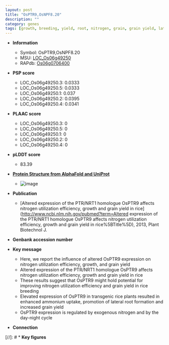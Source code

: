 ```yaml
---
layout: post
title: "OsPTR9,OsNPF8.20"
description: ""
category: genes
tags: [growth, breeding, yield, root, nitrogen, grain, grain yield, lateral root]
---
```


* **Information**  
    + Symbol: OsPTR9,OsNPF8.20  
    + MSU: [LOC_Os06g49250](http://rice.plantbiology.msu.edu/cgi-bin/ORF_infopage.cgi?orf=LOC_Os06g49250)  
    + RAPdb: [Os06g0706400](http://rapdb.dna.affrc.go.jp/viewer/gbrowse_details/irgsp1?name=Os06g0706400)  

* **PSP score**  
    + LOC_Os06g49250.3: 0.0333 
    + LOC_Os06g49250.5: 0.0333 
    + LOC_Os06g49250.1: 0.037 
    + LOC_Os06g49250.2: 0.0395 
    + LOC_Os06g49250.4: 0.0341 

* **PLAAC score**  
    + LOC_Os06g49250.3: 0 
    + LOC_Os06g49250.5: 0 
    + LOC_Os06g49250.1: 0 
    + LOC_Os06g49250.2: 0 
    + LOC_Os06g49250.4: 0 

* **pLDDT score**
    + 83.39

* **[Protein Structure from AlphaFold and UniProt](https://www.uniprot.org/uniprotkb/Q5Z8U4/entry#structure)**
    + ![image](https://ricepsp.github.io/images/Q5/AF-Q5Z8U4-F1.png)

* **Publication**  
    + [Altered expression of the PTR/NRT1 homologue OsPTR9 affects nitrogen utilization efficiency, growth and grain yield in rice](http://www.ncbi.nlm.nih.gov/pubmed?term=Altered expression of the PTR/NRT1 homologue OsPTR9 affects nitrogen utilization efficiency, growth and grain yield in rice%5BTitle%5D), 2013, Plant Biotechnol J.

* **Genbank accession number**  

* **Key message**  
    + Here, we report the influence of altered OsPTR9 expression on nitrogen utilization efficiency, growth, and grain yield
    + Altered expression of the PTR/NRT1 homologue OsPTR9 affects nitrogen utilization efficiency, growth and grain yield in rice
    + These results suggest that OsPTR9 might hold potential for improving nitrogen utilization efficiency and grain yield in rice breeding
    + Elevated expression of OsPTR9 in transgenic rice plants resulted in enhanced ammonium uptake, promotion of lateral root formation and increased grain yield
    + OsPTR9 expression is regulated by exogenous nitrogen and by the day-night cycle

* **Connection**  

[//]: # * **Key figures**  



